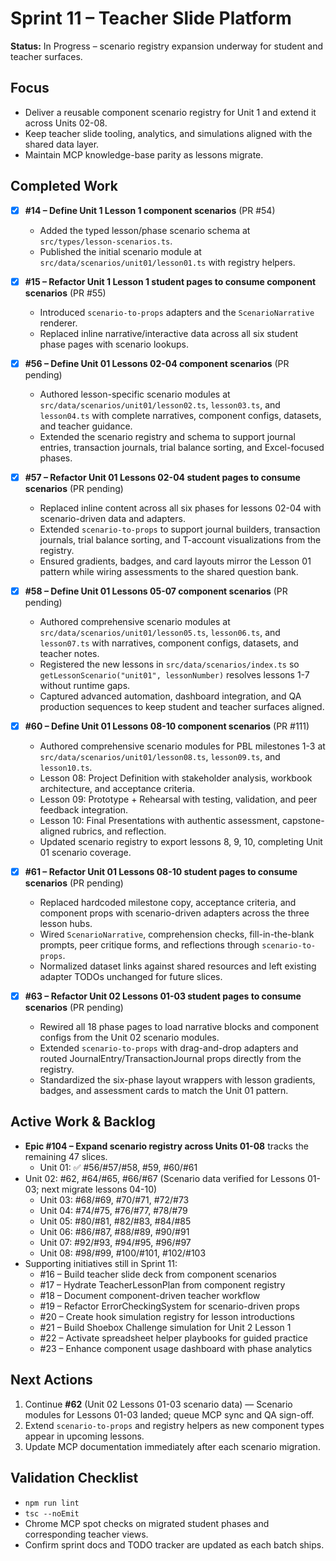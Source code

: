 # Sprint 11 – Teacher Slide Platform

**Status:** In Progress – scenario registry expansion underway for student and teacher surfaces.

## Focus
- Deliver a reusable component scenario registry for Unit 1 and extend it across Units 02-08.
- Keep teacher slide tooling, analytics, and simulations aligned with the shared data layer.
- Maintain MCP knowledge-base parity as lessons migrate.

## Completed Work
- [x] **#14 – Define Unit 1 Lesson 1 component scenarios** (PR #54)
  - Added the typed lesson/phase scenario schema at `src/types/lesson-scenarios.ts`.
  - Published the initial scenario module at `src/data/scenarios/unit01/lesson01.ts` with registry helpers.
- [x] **#15 – Refactor Unit 1 Lesson 1 student pages to consume component scenarios** (PR #55)
  - Introduced `scenario-to-props` adapters and the `ScenarioNarrative` renderer.
  - Replaced inline narrative/interactive data across all six student phase pages with scenario lookups.
- [x] **#56 – Define Unit 01 Lessons 02-04 component scenarios** (PR pending)
  - Authored lesson-specific scenario modules at `src/data/scenarios/unit01/lesson02.ts`, `lesson03.ts`, and `lesson04.ts` with complete narratives, component configs, datasets, and teacher guidance.
  - Extended the scenario registry and schema to support journal entries, transaction journals, trial balance sorting, and Excel-focused phases.
- [x] **#57 – Refactor Unit 01 Lessons 02-04 student pages to consume scenarios** (PR pending)
  - Replaced inline content across all six phases for lessons 02-04 with scenario-driven data and adapters.
  - Extended `scenario-to-props` to support journal builders, transaction journals, trial balance sorting, and T-account visualizations from the registry.
  - Ensured gradients, badges, and card layouts mirror the Lesson 01 pattern while wiring assessments to the shared question bank.

- [x] **#58 – Define Unit 01 Lessons 05-07 component scenarios** (PR pending)
  - Authored comprehensive scenario modules at `src/data/scenarios/unit01/lesson05.ts`, `lesson06.ts`, and `lesson07.ts` with narratives, component configs, datasets, and teacher notes.
  - Registered the new lessons in `src/data/scenarios/index.ts` so `getLessonScenario("unit01", lessonNumber)` resolves lessons 1-7 without runtime gaps.
  - Captured advanced automation, dashboard integration, and QA production sequences to keep student and teacher surfaces aligned.
- [x] **#60 – Define Unit 01 Lessons 08-10 component scenarios** (PR #111)
  - Authored comprehensive scenario modules for PBL milestones 1-3 at `src/data/scenarios/unit01/lesson08.ts`, `lesson09.ts`, and `lesson10.ts`.
  - Lesson 08: Project Definition with stakeholder analysis, workbook architecture, and acceptance criteria.
  - Lesson 09: Prototype + Rehearsal with testing, validation, and peer feedback integration.
  - Lesson 10: Final Presentations with authentic assessment, capstone-aligned rubrics, and reflection.
  - Updated scenario registry to export lessons 8, 9, 10, completing Unit 01 scenario coverage.
- [x] **#61 – Refactor Unit 01 Lessons 08-10 student pages to consume scenarios** (PR pending)
  - Replaced hardcoded milestone copy, acceptance criteria, and component props with scenario-driven adapters across the three lesson hubs.
  - Wired `ScenarioNarrative`, comprehension checks, fill-in-the-blank prompts, peer critique forms, and reflections through `scenario-to-props`.
  - Normalized dataset links against shared resources and left existing adapter TODOs unchanged for future slices.
- [x] **#63 – Refactor Unit 02 Lessons 01-03 student pages to consume scenarios** (PR pending)
  - Rewired all 18 phase pages to load narrative blocks and component configs from the Unit 02 scenario modules.
  - Extended `scenario-to-props` with drag-and-drop adapters and routed JournalEntry/TransactionJournal props directly from the registry.
  - Standardized the six-phase layout wrappers with lesson gradients, badges, and assessment cards to match the Unit 01 pattern.

## Active Work & Backlog
- **Epic #104 – Expand scenario registry across Units 01-08** tracks the remaining 47 slices.
  - Unit 01: ✅ #56/#57/#58, #59, #60/#61
- Unit 02: #62, #64/#65, #66/#67 (Scenario data verified for Lessons 01-03; next migrate lessons 04-10)
  - Unit 03: #68/#69, #70/#71, #72/#73
  - Unit 04: #74/#75, #76/#77, #78/#79
  - Unit 05: #80/#81, #82/#83, #84/#85
  - Unit 06: #86/#87, #88/#89, #90/#91
  - Unit 07: #92/#93, #94/#95, #96/#97
  - Unit 08: #98/#99, #100/#101, #102/#103
- Supporting initiatives still in Sprint 11:
  - #16 – Build teacher slide deck from component scenarios
  - #17 – Hydrate TeacherLessonPlan from component registry
  - #18 – Document component-driven teacher workflow
  - #19 – Refactor ErrorCheckingSystem for scenario-driven props
  - #20 – Create hook simulation registry for lesson introductions
  - #21 – Build Shoebox Challenge simulation for Unit 2 Lesson 1
  - #22 – Activate spreadsheet helper playbooks for guided practice
  - #23 – Enhance component usage dashboard with phase analytics

## Next Actions
1. Continue **#62** (Unit 02 Lessons 01-03 scenario data) — Scenario modules for Lessons 01-03 landed; queue MCP sync and QA sign-off.
2. Extend `scenario-to-props` and registry helpers as new component types appear in upcoming lessons.
3. Update MCP documentation immediately after each scenario migration.

## Validation Checklist
- `npm run lint`
- `tsc --noEmit`
- Chrome MCP spot checks on migrated student phases and corresponding teacher views.
- Confirm sprint docs and TODO tracker are updated as each batch ships.
